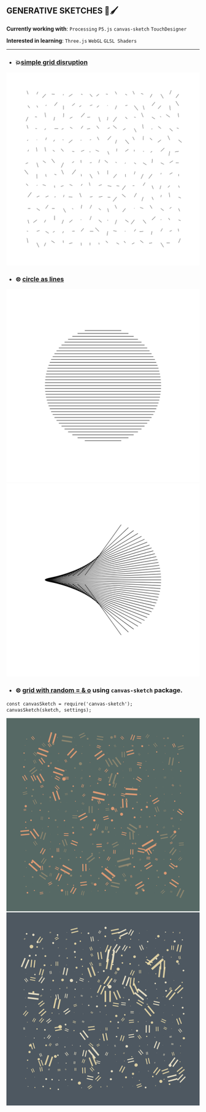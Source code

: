 ## GENERATIVE SKETCHES 🎨🖌

**Currently working with**: `Processing` `P5.js` `canvas-sketch` `TouchDesigner`

**Interested in learning**: `Three.js` `WebGL` `GLSL Shaders`

------------------------------------------------------------------------------------------

* ### 💥[simple grid disruption](./processing/Grid_Basic/Grid_Basic.pde) 

<img src="./processing/Grid_Basic/grid_basic.svg">

* ### ⊜ [circle as lines](./p5-js/circle_as_lines/p5/sketch.js)

<img src="./p5-js/circle_as_lines/p5/circleAsLines01.png">
<img src="./p5-js/circle_as_lines/p5/circleAsLines02.png">

* ### ⊜ [grid with random = & o](./canvas-sketch/GridEquals.js) using `canvas-sketch` package.

```
const canvasSketch = require('canvas-sketch');
canvasSketch(sketch, settings);
```

<img src="./canvas-sketch/rendered/GridEquals01.png">
<img src="./canvas-sketch/rendered/GridEquals02.png">

